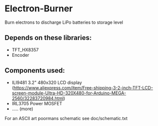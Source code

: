 # Electron-Burner
Burn electrons to discharge LiPo batteries to storage level


Depends on these libraries:
---------------------------
- TFT_HX8357
- Encoder

Components used:
----------------
- ILI9481 3.2" 480x320 LCD display (https://www.aliexpress.com/item/Free-shipping-3-2-inch-TFT-LCD-screen-module-Ultra-HD-320X480-for-Arduino-MEGA-2560/32283720984.html)
- IRL3705 Power MOSFET
- ..... (more)


For an ASCII art poormans schematic see doc/schematic.txt
